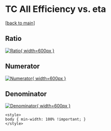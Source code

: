 # TC All Efficiency vs. eta

[[back to main](./)]



## Ratio

[![Ratio](../mtv/var/TC_0_eff_stack_eta.png){ width=600px }](../mtv/var/TC_0_eff_stack_eta.pdf)

## Numerator

[![Numerator](../mtv/num/TC_0_eff_stack_eta_num0.png){ width=600px }](../mtv/num/TC_0_eff_stack_eta_num0.pdf)

## Denominator

[![Denominator](../mtv/den/TC_0_eff_stack_eta_den.png){ width=600px }](../mtv/den/TC_0_eff_stack_eta_den.pdf)


``` {=html}
<style>
body { min-width: 100% !important; }
</style>
```
